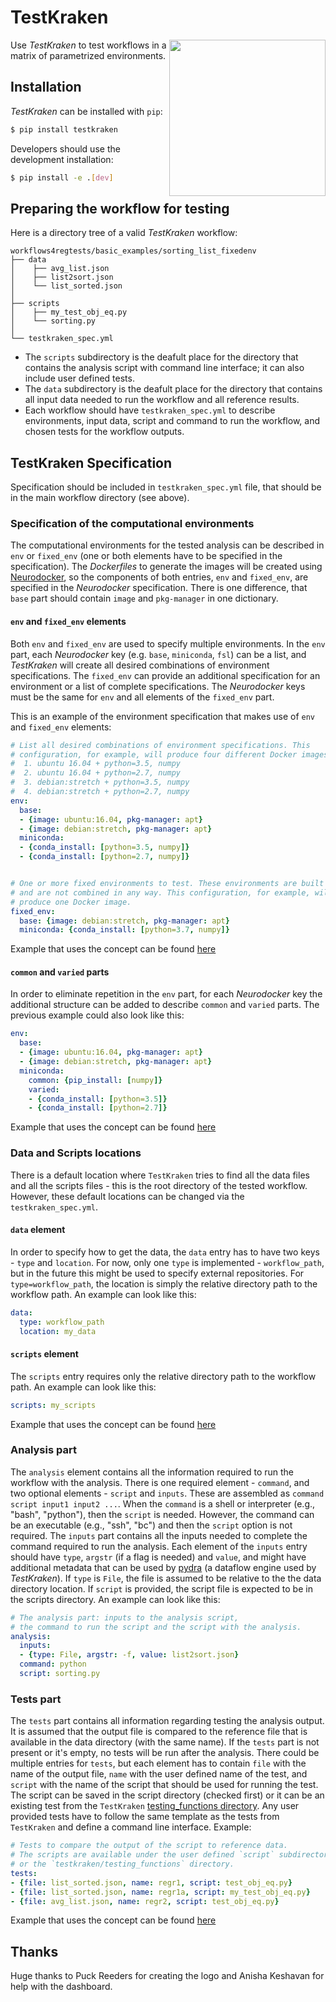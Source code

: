 # TestKraken  

<img style="float: right;" src="testkraken/dashboard_template/images/TestKraken_final.png" width="250">

Use _TestKraken_ to test workflows in a matrix of parametrized environments.

## Installation

_TestKraken_ can be installed with `pip`:

```bash
$ pip install testkraken
```

Developers should use the development installation:

```bash
$ pip install -e .[dev]
```

## Preparing the workflow for testing

Here is a directory tree of a valid _TestKraken_ workflow:

```
workflows4regtests/basic_examples/sorting_list_fixedenv
├── data
│    ├── avg_list.json	
│    ├── list2sort.json
│    └── list_sorted.json
│        
├── scripts
│    ├── my_test_obj_eq.py	
│    └── sorting.py
│        
└── testkraken_spec.yml

```

* The `scripts` subdirectory is the deafult place for the directory that contains the analysis script with command line interface; it can also include user defined tests.
* The `data` subdirectory is the deafult place for the directory that contains all input data needed to run the workflow and all reference results.
* Each workflow should have `testkraken_spec.yml` to describe environments, input data, script and command to run the workflow, and chosen tests for the workflow outputs.

## TestKraken Specification

Specification should be included in `testkraken_spec.yml` file, that should be in the main workflow directory (see above).

### Specification of the computational environments
The computational environments for the tested analysis can be described in `env` or `fixed_env` (one or both elements have to be specified in the specification). The _Dockerfiles_ to generate the images will be created using [Neurodocker](https://github.com/ReproNim/neurodocker), so the components of both entries, `env` and `fixed_env`, are specified in the _Neurodocker_ specification. There is one difference, that `base` part should contain `image` and `pkg-manager` in one dictionary.

#### `env` and `fixed_env` elements
Both `env` and `fixed_env` are used to specify multiple environments. In the `env` part, each _Neurodocker_ key (e.g. `base`, `miniconda`, `fsl`) can be a list, and _TestKraken_ will create all desired combinations of environment specifications. The `fixed_env` can provide an additional specification for an environment or a list of complete specifications. The _Neurodocker_ keys must be the same for `env` and all elements of the `fixed_env` part.

This is an example of the environment specification that makes use of `env` and `fixed_env` elements:

```yaml
# List all desired combinations of environment specifications. This
# configuration, for example, will produce four different Docker images:
#  1. ubuntu 16.04 + python=3.5, numpy
#  2. ubuntu 16.04 + python=2.7, numpy
#  3. debian:stretch + python=3.5, numpy
#  4. debian:stretch + python=2.7, numpy
env:
  base:
  - {image: ubuntu:16.04, pkg-manager: apt}
  - {image: debian:stretch, pkg-manager: apt}
  miniconda:
  - {conda_install: [python=3.5, numpy]}
  - {conda_install: [python=2.7, numpy]}


# One or more fixed environments to test. These environments are built as defined
# and are not combined in any way. This configuration, for example, will
# produce one Docker image.
fixed_env:
  base: {image: debian:stretch, pkg-manager: apt}
  miniconda: {conda_install: [python=3.7, numpy]}
```
Example that uses the concept can be found [here](https://github.com/ReproNim/testkraken/blob/master/workflows4regtests/basic_examples/sorting_list_fixedenv/testkraken_spec.yml)

#### `common` and `varied` parts
In order to eliminate repetition in the `env` part, for each _Neurodocker_ key the additional structure can be added to describe `common` and `varied` parts. The previous example could also look like this:
```yaml
env:
  base:
  - {image: ubuntu:16.04, pkg-manager: apt}
  - {image: debian:stretch, pkg-manager: apt}
  miniconda:
    common: {pip_install: [numpy]}
    varied:
    - {conda_install: [python=3.5]}
    - {conda_install: [python=2.7]}
```
Example that uses the concept can be found [here](https://github.com/ReproNim/testkraken/blob/master/workflows4regtests/basic_examples/sorting_array_pip_comvarenv/testkraken_spec.yml)

### Data and Scripts locations

There is a default location where `TestKraken` tries to find all the data files and all the scripts files - this is the root directory of the tested workflow. However, these default locations can be changed via the `testkraken_spec.yml`.

#### `data` element
In order to specify how to get the data, the `data` entry has to have two keys - `type` and `location`. For now, only one `type` is implemented - `workflow_path`, but in the future this might be used to specify external repositories. For `type=workflow_path`, the location is simply the relative directory path to the workflow path. An example can look like this:

```yaml
data:
  type: workflow_path
  location: my_data
```

#### `scripts` element
The `scripts` entry requires only the relative directory path to the workflow path. An example can look like this:

```yaml
scripts: my_scripts
```
Example that uses the concept can be found [here](https://github.com/ReproNim/testkraken/blob/master/workflows4regtests/basic_examples/pseudo_random_numbers/testkraken_spec.yml)

### Analysis part
The `analysis` element contains all the information required to run the workflow with the analysis. There is one required element - `command`, and two optional elements - `script` and `inputs`. These are assembled as `command script input1 input2 ...`. When the `command` is a shell or interpreter (e.g., "bash", "python"), then the `script` is needed. However, the command can be an executable (e.g., "ssh", "bc") and then the `script` option is not required. The `inputs` part contains all the inputs needed to complete the command required to run the analysis. Each element of the `inputs` entry should have `type`, `argstr` (if a flag is needed) and `value`, and might have additional metadata that can be used by [pydra](https://github.com/nipype/pydra) (a dataflow engine used by _TestKraken_). If `type` is `File`, the file is assumed to be relative to the the data directory location. If `script` is provided, the script file is expected to be in the scripts directory. An example can look like this:

```yaml
# The analysis part: inputs to the analysis script,
# the command to run the script and the script with the analysis.
analysis:
  inputs:
  - {type: File, argstr: -f, value: list2sort.json}
  command: python
  script: sorting.py
```

### Tests part
The `tests` part contains all information regarding testing the analysis output. It is assumed that the output file is compared to the reference file that is available in the data directory (with the same name). If the `tests` part is not present or it's empty, no tests will be run after the analysis. There could be multiple entries for `tests`, but each element has to contain `file` with the name of the output file, `name` with the user defined name of the test, and `script` with the name of the script that should be used for running the test. The script can be saved in the script directory (checked first) or it can be an existing test from the `TestKraken` [testing_functions directory](https://github.com/ReproNim/testkraken/tree/master/testkraken/testing_functions). Any user provided tests have to follow the same template as the tests from `TestKraken` and define a command line interface.
Example:

```yaml
# Tests to compare the output of the script to reference data.
# The scripts are available under the user defined `script` subdirectory
# or the `testkraken/testing_functions` directory.
tests:
- {file: list_sorted.json, name: regr1, script: test_obj_eq.py}
- {file: list_sorted.json, name: regr1a, script: my_test_obj_eq.py}
- {file: avg_list.json, name: regr2, script: test_obj_eq.py}
```
Example that uses the concept can be found [here](https://github.com/ReproNim/testkraken/blob/master/workflows4regtests/basic_examples/sorting_list_fixedenv/testkraken_spec.yml)


## Thanks
Huge thanks to Puck Reeders for creating the logo and Anisha Keshavan for help with the dashboard.
